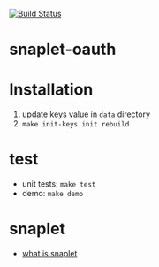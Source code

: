 
[![Build Status](https://secure.travis-ci.org/HaskellCNOrg/snaplet-oauth.png?branch=master)](http://travis-ci.org/HaskellCNOrg/snaplet-oauth)

snaplet-oauth
=============


Installation
=============
  
  1. update keys value in `data` directory
  2. `make init-keys init rebuild`

test
=============

  - unit tests: `make test`
  - demo: `make demo`

snaplet
=============

- [what is snaplet]

[what is snaplet]: http://snapframework.com/docs/tutorials/snaplets-tutorial

